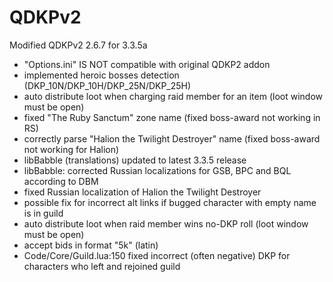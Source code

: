 # QDKPv2
Modified QDKPv2 2.6.7 for 3.3.5a

- "Options.ini" IS NOT compatible with original QDKP2 addon
- implemented heroic bosses detection (DKP_10N/DKP_10H/DKP_25N/DKP_25H)
- auto distribute loot when charging raid member for an item (loot window must be open)
- fixed "The Ruby Sanctum" zone name (fixed boss-award not working in RS)
- correctly parse "Halion the Twilight Destroyer" name (fixed boss-award not working for Halion)
- libBabble (translations) updated to latest 3.3.5 release
- libBabble: corrected Russian localizations for GSB, BPC and BQL according to DBM
- fixed Russian localization of Halion the Twilight Destroyer
- possible fix for incorrect alt links if bugged character with empty name is in guild
- auto distribute loot when raid member wins no-DKP roll (loot window must be open)
- accept bids in format "5k" (latin)
- Code/Core/Guild.lua:150 fixed incorrect (often negative) DKP for characters who left and rejoined guild
